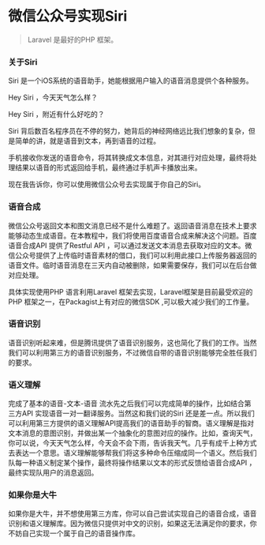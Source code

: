 # 微信公众号实现Siri

> Laravel 是最好的PHP 框架。

### 关于Siri

Siri 是一个iOS系统的语音助手，她能根据用户输入的语音消息提供个各种服务。

Hey Siri ，今天天气怎么样？

Hey Siri  ，附近有什么好吃的？

Siri 背后数百名程序员在不停的努力，她背后的神经网络远比我们想象的复杂，但是简单的讲，就是语音到文本，再到语音的过程。

手机接收你发送的语音命令，将其转换成文本信息，对其进行对应处理，最终将处理结果以语音的形式返回给手机，最终通过手机声卡播放出来。

现在我告诉你，你可以使用微信公众号去实现属于你自己的Siri。

### 语音合成

微信公众号返回文本和图文消息已经不是什么难题了。返回语音消息在技术上要求能够动态生成语音。在本教程中，我们将使用百度语音合成来解决这个问题。百度语音合成API 提供了Restful API ，可以通过发送文本消息去获取对应的文本。微信公众号提供了上传临时语音素材的借口，我们可以利用此接口上传服务器返回的语音文件。临时语音消息在三天内自动被删除，如果需要保存，我们可以在后台做对应处理。

具体实现使用PHP 语言利用Laravel 框架去实现，Laravel框架是目前最受欢迎的PHP 框架之一，在Packagist上有对应的微信SDK ,可以极大减少我们的工作量。

### 语音识别

语音识别听起来难，但是腾讯提供了语音识别服务，这也简化了我们的工作。当然我们可以利用第三方的语音识别服务，不过微信自带的语音识别能够完全胜任我们的要求。

### 语义理解

完成了基本的语音-文本-语音 流水先之后我们可以完成简单的操作，比如结合第三方API 实现语音一对一翻译服务。当然这和我们说的Siri 还是差一点。所以我们可以利用第三方提供的语义理解API提高我们的语音助手的智商。语义理解是指对文本消息的意图识别，并做出某一个抽象化的意图对应的操作。比如，查询天气，你可以说，今天天气怎么样，今天会不会下雨，告诉我天气。几乎有成千上种方式去表达一个意思。语义理解能够帮我们将这多种命令压缩成同一个语义。然后我们队每一种语义制定某个操作，最终将操作结果以文本的形式反馈给语音合成API ，最终实现队用户的消息返回。



### 如果你是大牛

如果你是大牛，并不想使用第三方库，你可以自己尝试实现自己的语音合成，语音识别和语义理解库。因为微信只提供对中文的识别，如果这无法满足你的要求，你不妨自己实现一个属于自己的语音操作库。



